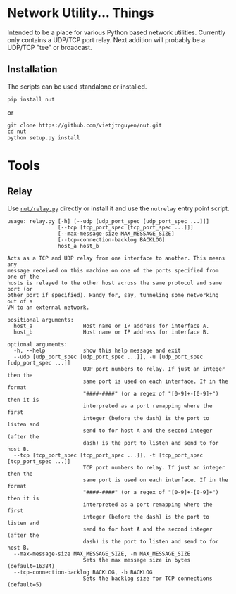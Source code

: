 Network Utility... Things
=========================

Intended to be a place for various Python based network utilities. Currently
only contains a UDP/TCP port relay. Next addition will probably be a UDP/TCP
"tee" or broadcast.

Installation
------------

The scripts can be used standalone or installed.

```
pip install nut
```

or

```
git clone https://github.com/vietjtnguyen/nut.git
cd nut
python setup.py install
```

Tools
=====

Relay
-----

Use [`nut/relay.py`](./nut/relay.py) directly or install it and use the
`nutrelay` entry point script.

```
usage: relay.py [-h] [--udp [udp_port_spec [udp_port_spec ...]]]
                [--tcp [tcp_port_spec [tcp_port_spec ...]]]
                [--max-message-size MAX_MESSAGE_SIZE]
                [--tcp-connection-backlog BACKLOG]
                host_a host_b

Acts as a TCP and UDP relay from one interface to another. This means any
message received on this machine on one of the ports specified from one of the
hosts is relayed to the other host across the same protocol and same port (or
other port if specified). Handy for, say, tunneling some networking out of a
VM to an external network.

positional arguments:
  host_a                Host name or IP address for interface A.
  host_b                Host name or IP address for interface B.

optional arguments:
  -h, --help            show this help message and exit
  --udp [udp_port_spec [udp_port_spec ...]], -u [udp_port_spec [udp_port_spec ...]]
                        UDP port numbers to relay. If just an integer then the
                        same port is used on each interface. If in the format
                        "####-####" (or a regex of "[0-9]+-[0-9]+") then it is
                        interpreted as a port remapping where the first
                        integer (before the dash) is the port to listen and
                        send to for host A and the second integer (after the
                        dash) is the port to listen and send to for host B.
  --tcp [tcp_port_spec [tcp_port_spec ...]], -t [tcp_port_spec [tcp_port_spec ...]]
                        TCP port numbers to relay. If just an integer then the
                        same port is used on each interface. If in the format
                        "####-####" (or a regex of "[0-9]+-[0-9]+") then it is
                        interpreted as a port remapping where the first
                        integer (before the dash) is the port to listen and
                        send to for host A and the second integer (after the
                        dash) is the port to listen and send to for host B.
  --max-message-size MAX_MESSAGE_SIZE, -m MAX_MESSAGE_SIZE
                        Sets the max message size in bytes (default=16384)
  --tcp-connection-backlog BACKLOG, -b BACKLOG
                        Sets the backlog size for TCP connections (default=5)
```

